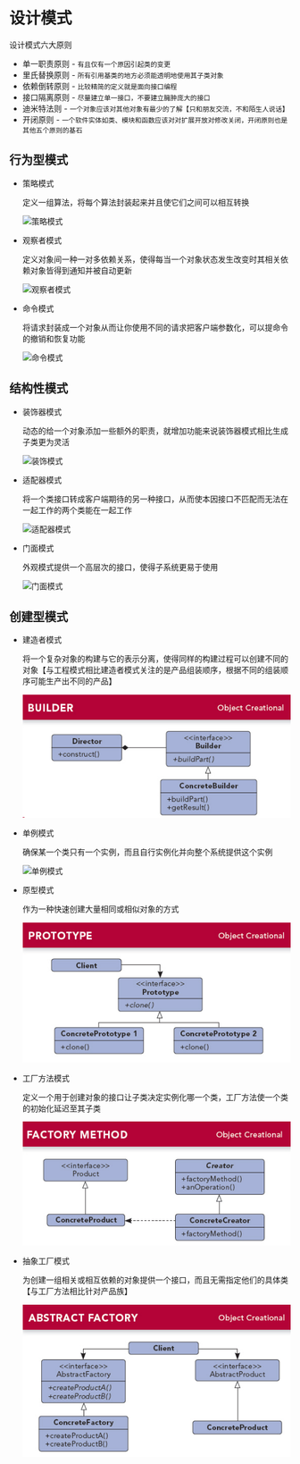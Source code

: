 # 设计模式

设计模式六大原则

- 单一职责原则 - `有且仅有一个原因引起类的变更`
- 里氏替换原则 - `所有引用基类的地方必须能透明地使用其子类对象`
- 依赖倒转原则 - `比较精简的定义就是面向接口编程`
- 接口隔离原则 - `尽量建立单一接口，不要建立臃肿庞大的接口`
- 迪米特法则 - `一个对象应该对其他对象有最少的了解【只和朋友交流，不和陌生人说话】`
- 开闭原则 - `一个软件实体如类、模块和函数应该对对扩展开放对修改关闭，开闭原则也是其他五个原则的基石`

## 行为型模式

- 策略模式

  定义一组算法，将每个算法封装起来并且使它们之间可以相互转换

  ![策略模式](https://raw.githubusercontent.com/RobertoHuang/RGP-DesignPatterns/master/%E7%9B%B8%E5%85%B3%E5%9B%BE%E7%89%87/%E7%AD%96%E7%95%A5%E6%A8%A1%E5%BC%8F.jpg)

- 观察者模式

  定义对象间一种一对多依赖关系，使得每当一个对象状态发生改变时其相关依赖对象皆得到通知并被自动更新

  ![观察者模式](https://raw.githubusercontent.com/RobertoHuang/RGP-DesignPatterns/master/%E7%9B%B8%E5%85%B3%E5%9B%BE%E7%89%87/%E8%A7%82%E5%AF%9F%E8%80%85%E6%A8%A1%E5%BC%8F.jpg)

- 命令模式

  将请求封装成一个对象从而让你使用不同的请求把客户端参数化，可以提命令的撤销和恢复功能

  ![命令模式](https://raw.githubusercontent.com/RobertoHuang/RGP-DesignPatterns/master/%E7%9B%B8%E5%85%B3%E5%9B%BE%E7%89%87/%E5%91%BD%E4%BB%A4%E6%A8%A1%E5%BC%8F.jpg)

## 结构性模式

- 装饰器模式

  动态的给一个对象添加一些额外的职责，就增加功能来说装饰器模式相比生成子类更为灵活

  ![装饰模式](https://raw.githubusercontent.com/RobertoHuang/RGP-DesignPatterns/master/%E7%9B%B8%E5%85%B3%E5%9B%BE%E7%89%87/%E8%A3%85%E9%A5%B0%E5%99%A8%E6%A8%A1%E5%BC%8F.jpg)

- 适配器模式

  将一个类接口转成客户端期待的另一种接口，从而使本因接口不匹配而无法在一起工作的两个类能在一起工作

  ![适配器模式](https://raw.githubusercontent.com/RobertoHuang/RGP-DesignPatterns/master/%E7%9B%B8%E5%85%B3%E5%9B%BE%E7%89%87/%E9%80%82%E9%85%8D%E5%99%A8%E6%A8%A1%E5%BC%8F.jpg)

- 门面模式

  外观模式提供一个高层次的接口，使得子系统更易于使用

  ![门面模式](https://raw.githubusercontent.com/RobertoHuang/RGP-DesignPatterns/master/%E7%9B%B8%E5%85%B3%E5%9B%BE%E7%89%87/%E5%A4%96%E8%A7%82%E6%A8%A1%E5%BC%8F.jpg)

## 创建型模式

- 建造者模式

  将一个复杂对象的构建与它的表示分离，使得同样的构建过程可以创建不同的对象【与工程模式相比建造者模式关注的是产品组装顺序，根据不同的组装顺序可能生产出不同的产品】

  ![建造者模式](https://raw.githubusercontent.com/RobertoHuang/RGP-DESIGN-PATTERNS/master/%E7%9B%B8%E5%85%B3%E5%9B%BE%E7%89%87/%E5%BB%BA%E9%80%A0%E8%80%85%E6%A8%A1%E5%BC%8F.jpg)

- 单例模式

  确保某一个类只有一个实例，而且自行实例化并向整个系统提供这个实例

  ![单例模式](https://raw.githubusercontent.com/RobertoHuang/RGP-DesignPatterns/master/%E7%9B%B8%E5%85%B3%E5%9B%BE%E7%89%87/%E5%8D%95%E4%BE%8B%E6%A8%A1%E5%BC%8F.jpg)

- 原型模式

  作为一种快速创建大量相同或相似对象的方式

  ![原型模式](https://raw.githubusercontent.com/RobertoHuang/RGP-DESIGN-PATTERNS/master/%E7%9B%B8%E5%85%B3%E5%9B%BE%E7%89%87/%E5%8E%9F%E5%9E%8B%E6%A8%A1%E5%BC%8F.jpg)

- 工厂方法模式

  定义一个用于创建对象的接口让子类决定实例化哪一个类，工厂方法使一个类的初始化延迟至其子类

  ![工厂方法模式](<https://raw.githubusercontent.com/RobertoHuang/RGP-DESIGN-PATTERNS/master/%E7%9B%B8%E5%85%B3%E5%9B%BE%E7%89%87/%E5%B7%A5%E5%8E%82%E6%96%B9%E6%B3%95%E6%A8%A1%E5%BC%8F.jpg>)

- 抽象工厂模式

  为创建一组相关或相互依赖的对象提供一个接口，而且无需指定他们的具体类【与工厂方法相比针对产品族】

  ![抽象工厂模式](<https://raw.githubusercontent.com/RobertoHuang/RGP-DESIGN-PATTERNS/master/%E7%9B%B8%E5%85%B3%E5%9B%BE%E7%89%87/%E6%8A%BD%E8%B1%A1%E5%B7%A5%E5%8E%82%E6%A8%A1%E5%BC%8F.jpg>)